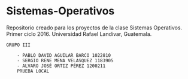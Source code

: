 # Sistemas-Operativos
Repositorio creado para los proyectos de la clase Sistemas Operativos. Primer ciclo 2016. Universidad Rafael Landivar, Guatemala.

	GRUPO III

		- PABLO DAVID AGUILAR BARCO 1022810
		- SERGIO RENE MENA VELASQUEZ 1183905
		- ALVARO JOSÉ ORTIZ PÉREZ 1200211
		PRUEBA LOCAL